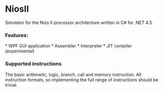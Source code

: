 NiosII
======

Simulator for the Nios II processor architecture written in C# for .NET 4.5.

<h3>Features:</h3>
* WPF GUI application
* Assembler
* Interpreter
* JIT compiler (experimental)

<h3>Supported instructions</h3>
The basic arithmetic, logic, branch, call and memory instruction.
All instruction formats, so implementing the full range of instructions should be trivial.
